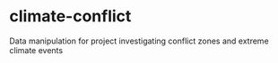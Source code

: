 # climate-conflict
Data manipulation for project investigating conflict zones and extreme climate events
